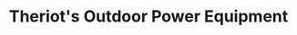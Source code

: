 ---
title: "Theriot's Outdoor Power Equipment"
url: /marrero/theriots-outdoor-power-equipment/
shop: groundskeeping
---